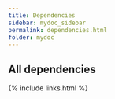 ```yaml
---
title: Dependencies
sidebar: mydoc_sidebar
permalink: dependencies.html
folder: mydoc
---
```


## All dependencies

{% include links.html %}

